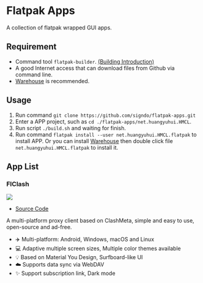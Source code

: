 # Flatpak Apps

A collection of flatpak wrapped GUI apps.

## Requirement

- Command tool `flatpak-builder`. [(Building Introduction)](https://docs.flatpak.org/en/latest/building-introduction.html)
- A good Internet access that can download files from Github via command line.
- [Warehouse](https://flathub.org/apps/io.github.flattool.Warehouse) is recommended.

## Usage

1. Run command `git clone https://github.com/signdo/flatpak-apps.git`
2. Enter a APP project, such as `cd ./flatpak-apps/net.huangyuhui.HMCL`.
3. Run script `./build.sh` and waiting for finish.
4. Run command `flatpak install --user net.huangyuhui.HMCL.flatpak` to install APP. Or you can install [Warehouse](https://flathub.org/apps/io.github.flattool.Warehouse) then double click file `net.huangyuhui.HMCL.flatpak` to install it.

## App List

### FlClash

![](https://raw.githubusercontent.com/chen08209/FlClash/8d4931c09365b47b2d799f3cbf705b9c697609c7/snapshots/desktop.gif)

- [Source Code](github.com/chen08209/FlClash)

A multi-platform proxy client based on ClashMeta, simple and easy to use, open-source and ad-free.

- ✈️ Multi-platform: Android, Windows, macOS and Linux
- 💻 Adaptive multiple screen sizes, Multiple color themes available
- 💡 Based on Material You Design, Surfboard-like UI
- ☁️ Supports data sync via WebDAV
- ✨ Support subscription link, Dark mode

